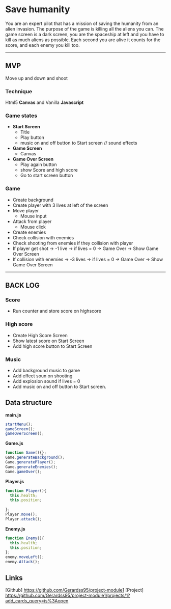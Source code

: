 # Save humanity

You are an expert pilot that has a mission of saving the humanity from an alien invasion. The purpose of the game is killing all the aliens you can.
The game screen is a dark screen, you are the spaceship at left and you have to kill as much aliens as possible. Each second you are alive it counts for the score, and each enemy you kill too.


* * *
## MVP

Move up and down and shoot


### Technique
Html5 __Canvas__ and Vanilla __Javascript__

### Game states

* __Start Screen__
  * Title
  * Play button
  * music on and off button to Start screen // sound effects
* __Game Screen__
  * Canvas
* __Game Over Screen__
  * Play again button
  * show Score and high score
  * Go to start screen button

### Game

* Create background
* Create player with 3 lives at left of the screen 
* Move player
  * Mouse input
* Attack from player
  * Mouse click
*  Create enemies 
* Check collision with enemies
* Check shooting from enemies if they collision with player
* If player get shot -> -1 live -> if lives = 0 -> Game Over -> Show Game Over Screen  
* If collision with enemies -> -3 lives -> if lives = 0 -> Game Over -> Show Game Over Screen
* * *

## BACK LOG

### Score
* Run counter and store score on highscore
### High score
* Create High Score Screen
* Show latest score on Start Screen
* Add high score button to Start Screen
### Music
* Add background music to game
* Add effect soun on shooting
* Add explosion sound if lives = 0 
* Add music on and off button to Start screen.


## Data structure
__main.js__
```javascript
startMenu();
gameScreen();
gameOverScreen();
```
__Game.js__
```javascript
function Game(){};
Game.generateBackground();
Game.generatePlayer();
Game.generateEnemies();
Game.gameOver();
```
__Player.js__
```javascript
function Player(){
  this.health;
  this.position;
  
};
Player.move();
Player.attack();
```
__Enemy.js__
```javascript
function Enemy(){
  this.health;
  this.position;
};
enemy.moveLeft();
enemy.Attack();
```
## Links
[Github] https://github.com/Gerardss95/project-module1
[Project] https://github.com/Gerardss95/project-module1/projects/1?add_cards_query=is%3Aopen